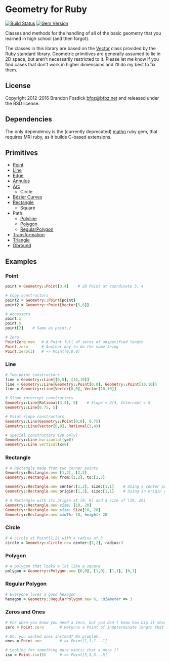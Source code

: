 Geometry for Ruby
=================

[![Build Status](https://travis-ci.org/bfoz/geometry.png)](https://travis-ci.org/bfoz/geometry)
[![Gem Version](https://badge.fury.io/rb/geometry.svg)](http://badge.fury.io/rb/geometry)


Classes and methods for the handling of all of the basic geometry that you 
learned in high school (and then forgot).

The classes in this library are based on the [Vector](http://ruby-doc.org/stdlib-2.4.0/libdoc/matrix/rdoc/Vector.html) 
class provided by the Ruby standard library. Geometric primitives are generally assumed to lie in 2D space,
but aren't necessarily restricted to it. Please let me know if you find cases 
that don't work in higher dimensions and I'll do my best to fix them.

License
-------

Copyright 2012-2016 Brandon Fosdick <bfoz@bfoz.net> and released under the BSD license.

Dependencies
------------
The only dependency is the (currently deprecated) [mathn](https://rubygems.org/gems/mathn) ruby gem, that requires MRI ruby, as it builds C-based extensions.

Primitives
----------

- [Point](https://en.wikipedia.org/wiki/Point_(geometry))
- [Line](https://en.wikipedia.org/wiki/Line_coordinates)
- [Edge](https://en.wikipedia.org/wiki/Edge_(geometry))
- [Annulus](http://en.wikipedia.org/wiki/Annulus_(mathematics))
- [Arc](http://en.wikipedia.org/wiki/Arc_(geometry))
  - Circle
- [Bézier Curves](http://en.wikipedia.org/wiki/Bézier_curve)
- [Rectangle](https://en.wikipedia.org/wiki/Rectangle)
  - Square
- Path:
  - [Polyline](http://en.wikipedia.org/wiki/Polyline)
  - [Polygon](http://en.wikipedia.org/wiki/Polygon)
  - [RegularPolygon](http://en.wikipedia.org/wiki/Regular_polygon)
- [Transformation](https://en.wikipedia.org/wiki/Geometric_transformation)
- [Triangle](http://en.wikipedia.org/wiki/Triangle)
- [Obround](http://en.wiktionary.org/wiki/obround)

Examples
--------

### Point

```ruby
point = Geometry::Point[3,4]    # 2D Point at coordinate 3, 4

# Copy constructors
point2 = Geometry::Point[point]
point2 = Geometry::Point[Vector[5,6]]

# Accessors
point.x
point.y
point[2]	# Same as point.z

# Zero
PointZero.new   # A Point full of zeros of unspecified length
Point.zero      # Another way to do the same thing
Point.zero(3)   # => Point[0,0,0]
```

### Line

```ruby
# Two-point constructors
line = Geometry::Line[[0,0], [10,10]]
line = Geometry::Line[Geometry::Point[0,0], Geometry::Point[10,10]]
line = Geometry::Line[Vector[0,0], Vector[10,10]]

# Slope-intercept constructors
Geometry::Line[Rational(3,4), 5]	# Slope = 3/4, Intercept = 5
Geometry::Line[0.75, 5]

# Point-slope constructors
Geometry::Line(Geometry::Point[0,0], 0.75)
Geometry::Line(Vector[0,0], Rational(3,4))

# Special constructors (2D only)
Geometry::Line.horizontal(y=0)
Geometry::Line.vertical(x=0)
```

### Rectangle

```ruby
# A Rectangle made from two corner points
Geometry::Rectangle.new [1,2], [2,3]
Geometry::Rectangle.new from:[1,2], to:[2,3]

Geometry::Rectangle.new center:[1,2], size:[1,1]	# Using a center point and a size
Geometry::Rectangle.new origin:[1,2], size:[1,1]	# Using an origin point and a size

# A Rectangle with its origin at [0, 0] and a size of [10, 20]
Geometry::Rectangle.new size: [10, 20]
Geometry::Rectangle.new size: Size[10, 20]
Geometry::Rectangle.new width: 10, height: 20
```

### Circle

```ruby
# A circle at Point[1,2] with a radius of 3
circle = Geometry::Circle.new center:[1,2], radius:3
```

### Polygon

```ruby
# A polygon that looks a lot like a square
polygon = Geometry::Polygon.new [0,0], [1,0], [1,1], [0,1]
```

### Regular Polygon

```ruby
# Everyone loves a good hexagon
hexagon = Geometry::RegularPolygon.new 6, :diameter => 3
```

### Zeros and Ones

```ruby
# For when you know you need a zero, but you don't know how big it should be
zero = Point.zero       # Returns a Point of indeterminate length that always compares equal to zero

# Oh, you wanted ones instead? No problem.
ones = Point.one        # => Point[1,1,1...1]

# Looking for something more exotic that a mere 1?
iso = Point.iso(5)      # => Point[5,5,5...5]
```

